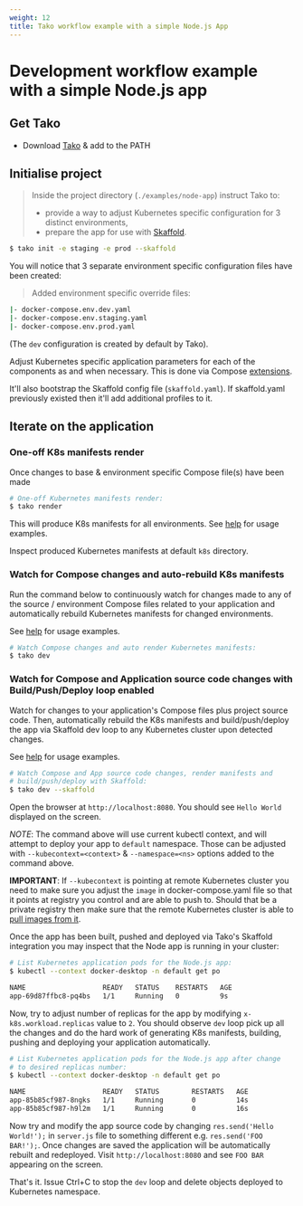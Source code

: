 ```yaml
---
weight: 12
title: Tako workflow example with a simple Node.js App
---
```


# Development workflow example with a simple Node.js app

## Get Tako

* Download [Tako](https://github.com/appvia/tako/releases/latest) & add to the PATH

## Initialise project

> Inside the project directory (`./examples/node-app`) instruct Tako to:
> * provide a way to adjust Kubernetes specific configuration for 3 distinct environments,
> * prepare the app for use with [Skaffold](https://skaffold.dev/).

```sh
$ tako init -e staging -e prod --skaffold
```

You will notice that 3 separate environment specific configuration files have been created:

> Added environment specific override files:
```sh
|- docker-compose.env.dev.yaml
|- docker-compose.env.staging.yaml
|- docker-compose.env.prod.yaml
```

(The `dev` configuration is created by default by Tako).

Adjust Kubernetes specific application parameters for each of the components as and when necessary. This is done via Compose [extensions](../../docs/reference/config-params.md).

It'll also bootstrap the Skaffold config file (`skaffold.yaml`). If skaffold.yaml previously existed then it'll add additional profiles to it.

## Iterate on the application

### One-off K8s manifests render

Once changes to base & environment specific Compose file(s) have been made

```sh
# One-off Kubernetes manifests render:
$ tako render
```

This will produce K8s manifests for all environments. See [help](../../docs/cli/tako_render.md) for usage examples.

Inspect produced Kubernetes manifests at default `k8s` directory.

### Watch for Compose changes and auto-rebuild K8s manifests

Run the command below to continuously watch for changes made to any of the source / environment Compose files related to your application and automatically rebuild Kubernetes manifests for changed environments.

See [help](../../docs/cli/tako_dev.md) for usage examples.

```sh
# Watch Compose changes and auto render Kubernetes manifests:
$ tako dev
```

### Watch for Compose and Application source code changes with Build/Push/Deploy loop enabled

Watch for changes to your application's Compose files plus project source code. Then, automatically rebuild the K8s manifests and build/push/deploy the app via Skaffold dev loop to any Kubernetes cluster upon detected changes.

See [help](../../docs/cli/tako_dev.md) for usage examples.

```sh
# Watch Compose and App source code changes, render manifests and
# build/push/deploy with Skaffold:
$ tako dev --skaffold
```

Open the browser at `http://localhost:8080`. You should see `Hello World` displayed on the screen.


*NOTE*: The command above will use current kubectl context, and will attempt to deploy your app to `default` namespace. Those can be adjusted with `--kubecontext=<context>` & `--namespace=<ns>` options added to the command above.

**IMPORTANT**: If `--kubecontext` is pointing at remote Kubernetes cluster you need to make sure you adjust the `image` in docker-compose.yaml file so that it points at registry you control and are able to push to. Should that be a private registry then make sure that the remote Kubernetes cluster is able to [pull images from it](https://kubernetes.io/docs/tasks/configure-pod-container/pull-image-private-registry/).

Once the app has been built, pushed and deployed via Tako's Skaffold integration you may inspect that the Node app is running in your cluster:

```sh
# List Kubernetes application pods for the Node.js app:
$ kubectl --context docker-desktop -n default get po

NAME                   READY   STATUS    RESTARTS   AGE
app-69d87ffbc8-pq4bs   1/1     Running   0          9s
```

Now, try to adjust number of replicas for the app by modifying `x-k8s.workload.replicas` value to `2`. You should observe `dev` loop pick up all the changes and do the hard work of generating K8s manifests, building, pushing and deploying your application automatically.

```sh
# List Kubernetes application pods for the Node.js app after change
# to desired replicas number:
$ kubectl --context docker-desktop -n default get po

NAME                   READY   STATUS        RESTARTS   AGE
app-85b85cf987-8ngks   1/1     Running       0          14s
app-85b85cf987-h9l2m   1/1     Running       0          16s
```

Now try and modify the app source code by changing `res.send('Hello World!');` in `server.js` file to something different e.g. `res.send('FOO BAR!');`. Once changes are saved the application will be automatically rebuilt and redeployed. Visit `http://localhost:8080` and see `FOO BAR` appearing on the screen.

That's it. Issue Ctrl+C to stop the `dev` loop and delete objects deployed to Kubernetes namespace.

